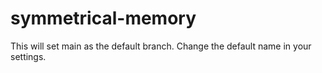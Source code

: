# symmetrical-memory
This will set main as the default branch. Change the default name in your settings.
